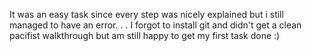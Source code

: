 It was an easy task since every step was nicely explained but i still managed to have an error. . . I forgot to install git and didn't get a clean pacifist walkthrough but am still happy to get my first task done :)
